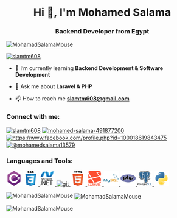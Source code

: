 <h1 align="center">Hi 👋, I'm Mohamed Salama</h1>
<h3 align="center"> Backend Developer from Egypt</h3>

<p align="left"> <a href="https://github.com/ryo-ma/github-profile-trophy"><img src="https://github-profile-trophy.vercel.app/?username=MohamadSalamaMouse" alt="MohamadSalamaMouse" /></a> </p>

<p align="left"> <a href="https://twitter.com/slamtm608" target="blank"><img src="https://img.shields.io/twitter/follow/slamtm608?logo=twitter&style=for-the-badge" alt="slamtm608" /></a> </p>


- 🌱 I’m currently learning **Backend Development & Software Development**

- 💬 Ask me about **Laravel & PHP**

- 📫 How to reach me **slamtm608@gmail.com**

<h3 align="left">Connect with me:</h3>
<p align="left">
<a href="https://twitter.com/slamtm608" target="blank"><img align="center" src="https://raw.githubusercontent.com/rahuldkjain/github-profile-readme-generator/master/src/images/icons/Social/twitter.svg" alt="slamtm608" height="30" width="40" /></a>
<a href="https://www.linkedin.com/in/mohamed-salama-491877200/" target="blank"><img align="center" src="https://raw.githubusercontent.com/rahuldkjain/github-profile-readme-generator/master/src/images/icons/Social/linked-in-alt.svg" alt="mohamed-salama-491877200" height="30" width="40" /></a>
<a href="https://www.facebook.com/profile.php?id=100018619843475" target="blank"><img align="center" src="https://raw.githubusercontent.com/rahuldkjain/github-profile-readme-generator/master/src/images/icons/Social/facebook.svg" alt="https://www.facebook.com/profile.php?id=100018619843475" height="30" width="40" /></a>
<a href="https://www.youtube.com/channel/UCGvwJiFQjrd8P6wls0mRKNw" target="blank"><img align="center" src="https://raw.githubusercontent.com/rahuldkjain/github-profile-readme-generator/master/src/images/icons/Social/youtube.svg" alt="@mohamedsalama13579" height="30" width="40" /></a>
</p>

<h3 align="left">Languages and Tools:</h3>
<img src="https://raw.githubusercontent.com/devicons/devicon/master/icons/csharp/csharp-original.svg" alt="csharp" width="40" height="40"/> </a> <a href="https://www.w3schools.com/css/" target="_blank" rel="noreferrer"> <img src="https://raw.githubusercontent.com/devicons/devicon/master/icons/css3/css3-original-wordmark.svg" alt="css3" width="40" height="40"/> </a> <a href="https://dotnet.microsoft.com/" target="_blank" rel="noreferrer"> <img src="https://raw.githubusercontent.com/devicons/devicon/master/icons/dot-net/dot-net-original-wordmark.svg" alt="dotnet" width="40" height="40"/> </a> <a href="https://git-scm.com/" target="_blank" rel="noreferrer"> <img src="https://www.vectorlogo.zone/logos/git-scm/git-scm-icon.svg" alt="git" width="40" height="40"/> </a> <a href="https://www.w3.org/html/" target="_blank" rel="noreferrer"> <img src="https://raw.githubusercontent.com/devicons/devicon/master/icons/html5/html5-original-wordmark.svg" alt="html5" width="40" height="40"/> </a> <a href="https://laravel.com/" target="_blank" rel="noreferrer"> <img src="https://raw.githubusercontent.com/devicons/devicon/master/icons/laravel/laravel-plain-wordmark.svg" alt="laravel" width="40" height="40"/> </a> <a href="https://www.mysql.com/" target="_blank" rel="noreferrer"> <img src="https://raw.githubusercontent.com/devicons/devicon/master/icons/mysql/mysql-original-wordmark.svg" alt="mysql" width="40" height="40"/> </a> <a href="https://www.php.net" target="_blank" rel="noreferrer"> <img src="https://raw.githubusercontent.com/devicons/devicon/master/icons/php/php-original.svg" alt="php" width="40" height="40"/> </a> <a href="https://www.postgresql.org" target="_blank" rel="noreferrer"> <img src="https://raw.githubusercontent.com/devicons/devicon/master/icons/postgresql/postgresql-original-wordmark.svg" alt="postgresql" width="40" height="40"/> </a> <a href="https://www.python.org" target="_blank" rel="noreferrer"> <img src="https://raw.githubusercontent.com/devicons/devicon/master/icons/python/python-original.svg" alt="python" width="40" height="40"/> </a> <p><img align="left" src="https://github-readme-stats.vercel.app/api/top-langs?username=MohamadSalamaMouse&show_icons=true&locale=en&layout=compact" alt="MohamadSalamaMouse" /></p>

<p>&nbsp;<img align="center" src="https://github-readme-stats.vercel.app/api?username=MohamadSalamaMouse&show_icons=true&locale=en" alt="MohamadSalamaMouse" /></p>

<p><img align="center" src="https://github-readme-streak-stats.herokuapp.com/?user=MohamadSalamaMouse&" alt="MohamadSalamaMouse" /></p>
